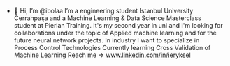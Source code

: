 - 👋 Hi, I’m @ibolaa
I’m a engineering student Istanbul University Cerrahpaşa and a Machine Learning & Data Science Masterclass student at Pierian Training. 
It's my second year in uni and I'm looking for collaborations under the topic of Applied machine learning and for the future neural network projects.
In industry I want to specialize in Process Control Technologies
Currently learning Cross Validation of Machine Learning
Reach me => www.linkedin.com/in/ieryksel

<!---
ibolaa/ibolaa is a ✨ special ✨ repository because its `README.md` (this file) appears on your GitHub profile.
You can click the Preview link to take a look at your changes.
--->
